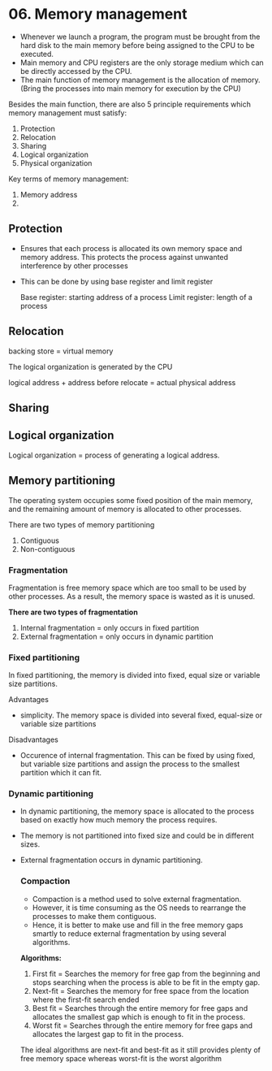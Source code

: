 # 06. Memory management
- Whenever we launch a program, the program must be brought from the hard disk to the main memory before being assigned to the CPU to be executed.
- Main memory and CPU registers are the only storage medium which can be directly accessed by the CPU.
- The main function of memory management is the allocation of memory.  (Bring the processes into main memory for execution by the CPU)

Besides the main function, there are also 5 principle requirements which memory management must satisfy:
1. Protection
2. Relocation
3. Sharing
4. Logical organization
5. Physical organization


Key terms of memory management:
1. Memory address
2. 
## Protection
- Ensures that each process is allocated its own memory space and memory address. This protects the process against unwanted interference by other processes
- This can be done by using base register and limit register

  Base register: starting address of a process
  Limit register: length of a process
  
## Relocation
backing store = virtual memory

The logical organization is generated by the CPU

logical address + address before relocate = actual physical address

## Sharing

## Logical organization
Logical organization = process of generating a logical address.

## Memory partitioning
The operating system occupies some fixed position of the main memory, and the remaining amount of memory is allocated to other processes.

There are two types of memory partitioning
1. Contiguous
2. Non-contiguous

  ### Fragmentation
  Fragmentation is free memory space which are too small to be used by other processes. As a result, the memory space is wasted as it is unused.

  **There are two types of fragmentation**
  1. Internal fragmentation = only occurs in fixed partition
  2. External fragmentation = only occurs in dynamic partition
     
  ### Fixed partitioning
  In fixed partitioning, the memory is divided into fixed, equal size or variable size partitions.

  Advantages
  - simplicity. The memory space is divided into several fixed, equal-size or variable size partitions
    
  Disadvantages
  - Occurence of internal fragmentation. This can be fixed by using fixed, but variable size partitions and assign the process to the smallest partition which it can fit.

  ### Dynamic partitioning
  - In dynamic partitioning, the memory space is allocated to the process based on exactly how much memory the process requires. 
  - The memory is not partitioned into fixed size and could be in different sizes.
  - External fragmentation occurs in dynamic partitioning. 

    ### Compaction
    - Compaction is a method used to solve external fragmentation.
    - However, it is time consuming as the OS needs to rearrange the processes to make them contiguous.
    - Hence, it is better to make use and fill in the free memory gaps smartly to reduce external fragmentation by using several algorithms.
   
    **Algorithms:**
    1. First fit = Searches the memory for free gap from the beginning and stops searching when the process is able to be fit in the empty gap.
    2. Next-fit = Searches the memory for free space from the location where the first-fit search ended
    3. Best fit = Searches through the entire memory for free gaps and allocates the smallest gap which is enough to fit in the process.
    4. Worst fit = Searches through the entire memory for free gaps and allocates the largest gap to fit in the process.

    The ideal algorithms are next-fit and best-fit as it still provides plenty of free memory space whereas worst-fit is the worst algorithm
